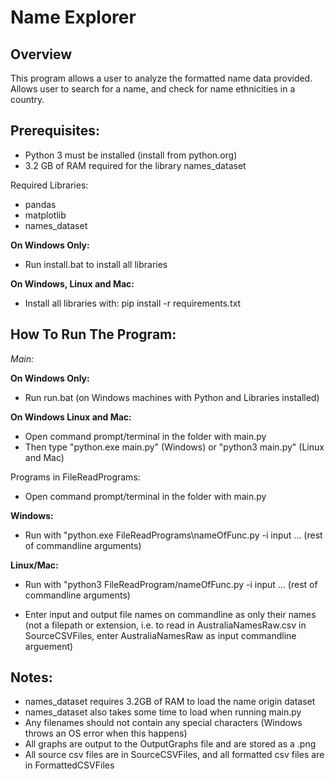 # Name Explorer

## **Overview**
This program allows a user to analyze the formatted name data provided. Allows user to search for a name, and check for name ethnicities in a country.

## **Prerequisites:**
- Python 3 must be installed (install from python.org)
- 3.2 GB of RAM required for the library names_dataset
  
Required Libraries:
- pandas
- matplotlib
- names_dataset


**On Windows Only:**
- Run install.bat to install all libraries


**On Windows, Linux and Mac:**
- Install all libraries with: pip install -r requirements.txt


## **How To Run The Program:**

*Main:*

**On Windows Only:**
- Run run.bat (on Windows machines with Python and Libraries installed)


**On Windows Linux and Mac:**
- Open command prompt/terminal in the folder with main.py
- Then type "python.exe main.py" (Windows) or "python3 main.py" (Linux and Mac)


Programs in FileReadPrograms:
- Open command prompt/terminal in the folder with main.py


**Windows:**
- Run with "python.exe FileReadPrograms\nameOfFunc.py -i input ... (rest of commandline arguments)


**Linux/Mac:**
- Run with "python3 FileReadProgram/nameOfFunc.py -i input ... (rest of commandline arguments)



- Enter input and output file names on commandline as only their names (not a filepath or extension, i.e. to read in AustraliaNamesRaw.csv in SourceCSVFiles, enter AustraliaNamesRaw as input commandline arguement)


## **Notes:**
- names_dataset requires 3.2GB of RAM to load the name origin dataset
- names_dataset also takes some time to load when running main.py
- Any filenames should not contain any special characters (Windows throws an OS error when this happens)
- All graphs are output to the OutputGraphs file and are stored as a .png
- All source csv files are in SourceCSVFiles, and all formatted csv files are in FormattedCSVFiles
